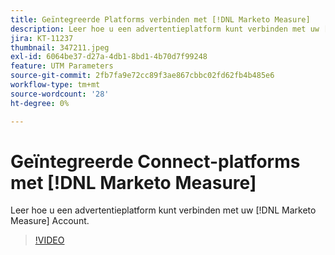 ```yaml
---
title: Geïntegreerde Platforms verbinden met [!DNL Marketo Measure]
description: Leer hoe u een advertentieplatform kunt verbinden met uw [!DNL Marketo Measure] Account.
jira: KT-11237
thumbnail: 347211.jpeg
exl-id: 6064be37-d27a-4db1-8bd1-4b70d7f99248
feature: UTM Parameters
source-git-commit: 2fb7fa9e72cc89f3ae867cbbc02fd62fb4b485e6
workflow-type: tm+mt
source-wordcount: '28'
ht-degree: 0%

---
```


# Geïntegreerde Connect-platforms met [!DNL Marketo Measure]

Leer hoe u een advertentieplatform kunt verbinden met uw [!DNL Marketo Measure] Account.

>[!VIDEO](https://video.tv.adobe.com/v/347211/?quality=12&learn=on)
